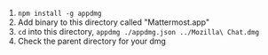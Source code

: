 1. `npm install -g appdmg`
2. Add binary to this directory called "Mattermost.app"
3. `cd` into this directory, `appdmg ./appdmg.json ../Mozilla\ Chat.dmg`
4. Check the parent directory for your dmg